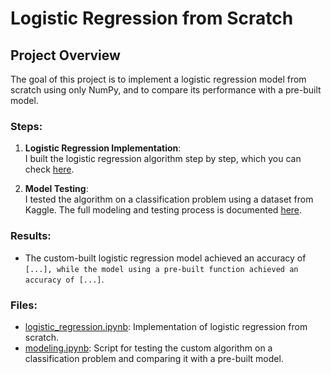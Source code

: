 # Logistic Regression from Scratch

## Project Overview

The goal of this project is to implement a logistic regression model from scratch using only NumPy, and to compare its performance with a pre-built model.

### Steps:

1. **Logistic Regression Implementation**:  
   I built the logistic regression algorithm step by step, which you can check [here](logistic_regression.ipynb).

2. **Model Testing**:  
   I tested the algorithm on a classification problem using a dataset from Kaggle. The full modeling and testing process is documented [here](modeling.ipynb).

### Results:

- The custom-built logistic regression model achieved an accuracy of `[...], while the model using a pre-built function achieved an accuracy of [...]`.

### Files:

- [logistic_regression.ipynb](logistic_regression.ipynb): Implementation of logistic regression from scratch.
- [modeling.ipynb](modeling.ipynb): Script for testing the custom algorithm on a classification problem and comparing it with a pre-built model.
